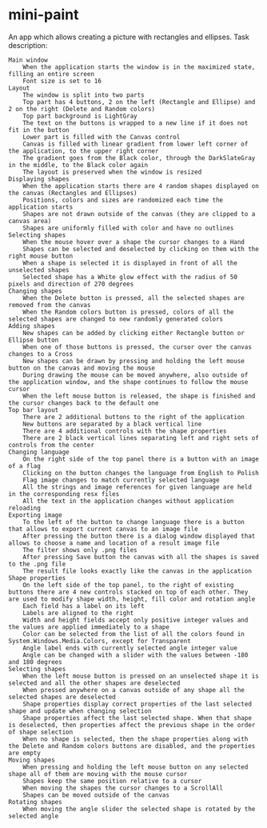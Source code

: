 # mini-paint

An app which allows creating a picture with rectangles and ellipses.
Task description:

    Main window
        When the application starts the window is in the maximized state, filling an entire screen
        Font size is set to 16
    Layout
        The window is split into two parts
        Top part has 4 buttons, 2 on the left (Rectangle and Ellipse) and 2 on the right (Delete and Random colors)
        Top part background is LightGray
        The text on the buttons is wrapped to a new line if it does not fit in the button
        Lower part is filled with the Canvas control
        Canvas is filled with linear gradient from lower left corner of the application, to the upper right corner
        The gradient goes from the Black color, through the DarkSlateGray in the middle, to the Black color again
        The layout is preserved when the window is resized
    Displaying shapes
        When the application starts there are 4 random shapes displayed on the canvas (Rectangles and Ellipses)
        Positions, colors and sizes are randomized each time the application starts
        Shapes are not drawn outside of the canvas (they are clipped to a canvas area)
        Shapes are uniformly filled with color and have no outlines
    Selecting shapes
        When the mouse hover over a shape the cursor changes to a Hand
        Shapes can be selected and deselected by clicking on them with the right mouse button
        When a shape is selected it is displayed in front of all the unselected shapes
        Selected shape has a White glow effect with the radius of 50 pixels and direction of 270 degrees
    Changing shapes
        When the Delete button is pressed, all the selected shapes are removed from the canvas
        When the Random colors button is pressed, colors of all the selected shapes are changed to new randomly generated colors
    Adding shapes
        New shapes can be added by clicking either Rectangle button or Ellipse button
        When one of those buttons is pressed, the cursor over the canvas changes to a Cross
        New shapes can be drawn by pressing and holding the left mouse button on the canvas and moving the mouse
        During drawing the mouse can be moved anywhere, also outside of the application window, and the shape continues to follow the mouse cursor
        When the left mouse button is released, the shape is finished and the cursor changes back to the default one
    Top bar layout
        There are 2 additional buttons to the right of the application
        New buttons are separated by a black vertical line
        There are 4 additional controls with the shape properties
        There are 2 black vertical lines separating left and right sets of controls from the center
    Changing language
        On the right side of the top panel there is a button with an image of a flag
        Clicking on the button changes the language from English to Polish
        Flag image changes to match currently selected language
        All the strings and image references for given language are held in the corresponding resx files
        All the text in the application changes without application reloading
    Exporting image
        To the left of the button to change language there is a button that allows to export current canvas to an image file
        After pressing the button there is a dialog window displayed that allows to choose a name and location of a result image file
        The filter shows only .png files
        After pressing Save button the canvas with all the shapes is saved to the .png file
        The result file looks exactly like the canvas in the application
    Shape properties
        On the left side of the top panel, to the right of existing buttons there are 4 new controls stacked on top of each other. They are used to modify shape width, height, fill color and rotation angle
        Each field has a label on its left
        Labels are aligned to the right
        Width and height fields accept only positive integer values and the values are applied immediately to a shape
        Color can be selected from the list of all the colors found in System.Windows.Media.Colors, except for Transparent
        Angle label ends with currently selected angle integer value
        Angle can be changed with a slider with the values between -180 and 180 degrees
    Selecting shapes
        When the left mouse button is pressed on an unselected shape it is selected and all the other shapes are deselected
        When pressed anywhere on a canvas outside of any shape all the selected shapes are deselected
        Shape properties display correct properties of the last selected shape and update when changing selection
        Shape properties affect the last selected shape. When that shape is deselected, then properties affect the previous shape in the order of shape selection
        When no shape is selected, then the shape properties along with the Delete and Random colors buttons are disabled, and the properties are empty
    Moving shapes
        When pressing and holding the left mouse button on any selected shape all of them are moving with the mouse cursor
        Shapes keep the same position relative to a cursor
        When moving the shapes the cursor changes to a ScrollAll
        Shapes can be moved outside of the canvas
    Rotating shapes
        When moving the angle slider the selected shape is rotated by the selected angle

